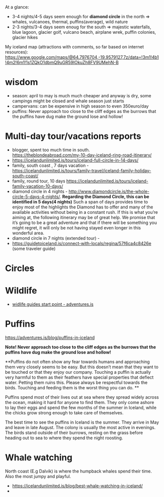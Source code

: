 At a glance:
* 3-4 nights/4-5 days seem enough for **diamond circle** in the north => whales, vulcanoes, thermal, puffins(average), wild nature
* 2-3 nights/3-4 days seem enoug for the south => majestic waterfalls, blue lagoon, glacier golf, vulcano beach, airplane wrek, puffin colonies, glacier hikes

My iceland map (attractions with comments, so far based on internet resources): 
https://www.google.com/maps/@64.7976704,-19.9579127,7z/data=!3m1!4b1!4m2!6m1!1s1ZQkO1dbmQ9uGR59IOkuZh8FV9UMehN-B

# wisdom
* season: april to may is much much cheaper and anyway is dry, some campings might be closed and whale season just starts
* campervans: can be expensive in high season to even 350euro/day
* puffins: Never approach too close to the cliff edges as the burrows that the puffins have dug make the ground lose and hollow!

# Multi-day tour/vacations reports

* blogger, spent too much time in south.  https://theblondeabroad.com/my-10-day-iceland-ring-road-itinerary/
* https://icelandunlimited.is/tours/iceland-full-circle-in-14-days/
* family, south coast , 7 days vacation - https://icelandunlimited.is/tours/family-travel/iceland-family-holiday-south-coast/
* family, round tour, 10 days https://icelandunlimited.is/tours/iceland-family-vacation-10-days/
* diamond circle in 4 nights - http://www.diamondcircle.is/the-whole-circle-5-days-4-nights/. **Regarding the Diamond Circle, this can be identified in 5 days(4 nights)** Such a span of days provides time to enjoy most of the highlights the Diamond has to offer and many of the available activities without being in a constant rush. If this is what you’re aiming at, the following itinerary may be of great help. We promise that it’s going to be a great adventure and that if there will be something you might regret, it will only be not having stayed even longer in this wonderful area.
* diamond circle in 7 nights (extended tour) -
* https://guidetoiceland.is/connect-with-locals/regina/57f6ca4c8426e (some traveler guide)

# Circles


# Wildlife

* [widlife guides start point - adventures.is](https://adventures.is/information/arctic-bestiary-wildlife-guide/)

# Puffins

https://adventures.is/blog/puffins-in-iceland

**Note! Never approach too close to the cliff edges as the burrows that the puffins have dug make the ground lose and hollow!**

**Puffins do not often show any fear towards humans and approaching them very closely seems to be easy. But this doesn’t mean that they want to be touched or that they enjoy our company.  Touching a puffin is actually very harmful to them as their feathers have special properties that deflect water. Petting them ruins this. Please always be respectful towards the birds. Touching and feeding them is the worst thing you can do. **

Puffins spend most of their lives out at sea where they spread widely across the ocean, making it hard for anyone to find them. They only come ashore to lay their eggs and spend the few months of the summer in Iceland, while the chicks grow strong enough to take care of themselves.

The best time to see the puffins in Iceland is the summer. They arrive in May and leave in late August. The colony is usually the most active in evenings. The birds stand outside of their burrows, resting on the grass before heading out to sea to where they spend the night roosting.

# Whale watching

North coast (E.g Dalvik) is where the humpback whales spend their time. Also the most jumpy and playful. 

* https://icelandunlimited.is/blog/best-whale-watching-in-iceland/
* 

